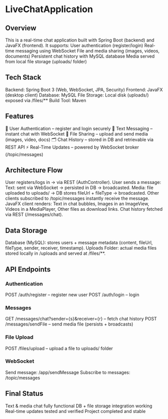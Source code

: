 # LiveChatApplication

## Overview

This is a real-time chat application built with Spring Boot (backend) and JavaFX (frontend).
It supports:
User authentication (register/login)
Real-time messaging using WebSocket
File and media sharing (images, videos, documents)
Persistent chat history with MySQL database
Media served from local file storage (uploads/ folder)

## Tech Stack

Backend: Spring Boot 3 (Web, WebSocket, JPA, Security)
Frontend: JavaFX (desktop client)
Database: MySQL
File Storage: Local disk (uploads/) exposed via /files/**
Build Tool: Maven

## Features

🔐 User Authentication – register and login securely
💬 Text Messaging – instant chat with WebSocket
📎 File Sharing – upload and send media (images, video, docs)
🗂️ Chat History – stored in DB and retrievable via REST API
⚡ Real-Time Updates – powered by WebSocket broker (/topic/messages)

## Architecture Flow

User registers/logs in → via REST (AuthController).
User sends a message:
Text: sent via WebSocket → persisted in DB → broadcasted.
Media: file uploaded to uploads/ → DB stores fileUrl + fileType → broadcasted.
Other clients subscribed to /topic/messages instantly receive the message.
JavaFX client renders:
Text in chat bubbles,
Images in an ImageView,
Videos in a MediaPlayer,
Other files as download links.
Chat history fetched via REST (/messages/chat).

## Data Storage

Database (MySQL): stores users + message metadata (content, fileUrl, fileType, sender, receiver, timestamp).
Uploads Folder: actual media files stored locally in /uploads and served at /files/**.

## API Endpoints

### Authentication
POST /auth/register – register new user
POST /auth/login – login
### Messages
GET /messages/chat?sender={s}&receiver={r} – fetch chat history
POST /messages/sendFile – send media file (persists + broadcasts)
### File Upload
POST /files/upload – upload a file to uploads/ folder
### WebSocket
Send message: /app/sendMessage
Subscribe to messages: /topic/messages

## Final Status

Text & media chat fully functional
DB + file storage integration working
Real-time updates tested and verified
Project completed and stable
